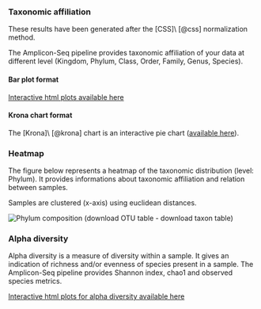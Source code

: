 ### Taxonomic affiliation

These results have been generated after the [CSS]\ [@css] normalization method.

The Amplicon-Seq pipeline provides taxonomic affiliation of your data at different level (Kingdom, Phylum, Class, Order, Family, Genus, Species).

#### Bar plot format 

[Interactive html plots available here](fig/denovo_alpha_diversity/css/taxonomic_affiliation/bar_charts.html)

#### Krona chart format 

The [Krona]\ [@krona] chart is an interactive pie chart ([available here](fig/denovo_alpha_diversity/css/krona_chart/krona_chart.html)).

### Heatmap

The figure below represents a heatmap of the taxonomic distribution (level: Phylum). It provides informations about taxonomic affiliation and relation between samples.

Samples are clustered (x-axis) using euclidean distances. 

![Phylum composition ([download OTU table](fig/denovo_beta_diversity/css/heatmap/otumat.tsv) - [download taxon table](fig/denovo_beta_diversity/css/heatmap/taxmat.tsv))](fig/denovo_beta_diversity/css/heatmap/otu_heatmap.png)

### Alpha diversity 

Alpha diversity is a measure of diversity within a sample. It gives an indication of richness and/or evenness of species present in a sample. The Amplicon-Seq pipeline provides Shannon index, chao1 and observed species metrics.

[Interactive html plots for alpha diversity available here](fig/denovo_alpha_diversity/css/alpha_rarefaction/rarefaction_plots.html)

 

